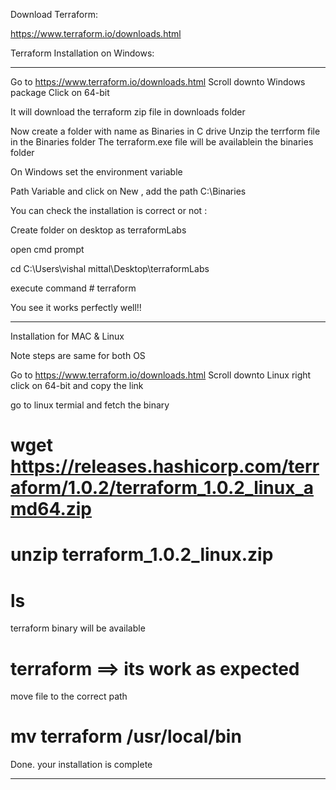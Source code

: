 Download Terraform:

https://www.terraform.io/downloads.html

Terraform Installation on Windows:
*************************************

Go to https://www.terraform.io/downloads.html
Scroll downto Windows package
Click on 64-bit

It will download the terraform zip file in downloads folder

Now create a folder with name as Binaries in C drive
Unzip the terrform file in the Binaries folder
The terraform.exe file will be availablein the binaries folder

On Windows set the environment variable

Path Variable and click on New , add the path C:\Binaries

You can check the installation is correct or not :

Create folder on desktop as terraformLabs

open cmd prompt

cd C:\Users\vishal mittal\Desktop\terraformLabs

execute command # terraform

You see it works perfectly well!!

*******************************************
Installation for MAC & Linux

Note steps are same for both OS


Go to https://www.terraform.io/downloads.html
Scroll downto Linux 
right click on 64-bit and copy the link

go to linux termial and fetch the binary

# wget https://releases.hashicorp.com/terraform/1.0.2/terraform_1.0.2_linux_amd64.zip

# unzip terraform_1.0.2_linux.zip

# ls
terraform binary will be available

# terraform ==> its work as expected

move file to the correct path

# mv terraform /usr/local/bin

Done. your installation is complete

************************************














